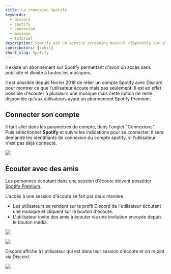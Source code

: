 ```yaml
---
title: La connexion Spotify
keywords:
  - discord
  - spotify
  - connexion
  - musique
  - tutoriel
description: Spotify est un service streaming musical disponible sur plusieurs plateformes mais aussi sur le web.
contributors: [ichii]
short_slug: Spotify
---
```

Il existe un abonnement sur Spotify permettant d'avoir un accès sans publicité et illimité à toutes les musiques.

Il est possible depuis février 2018 de relier un compte Spotify avec Discord pour montrer ce que l'utilisateur écoute mais pas seulement. Il est en effet possible d'écouter à plusieurs une musique mais cette option ne reste disponible qu'aux utilisateurs ayant un abonnement Spotify Premium.

## Connecter son compte

Il faut aller dans les paramètres de compte, dans l'onglet "Connexions".
Puis séléctionner **Spotify** et suivre les indications pour se connecter, il sera demandé les identifiants de connexion du compte spotify, si l'utilisateur n'est pas déjà connecté.

![](https://i.dfr.gg/7fZ.png)

## Écouter avec des amis

Les personnes écoutant dans une session d'écoute doivent posséder [Spotify Premium](https://www.spotify.com/fr/premium/).

L'accès à une session d'écoute se fait par deux manière:

- Les utilisateurs se rendent sur le profil Discord de l'utilisateur écoutant une musique et cliquent sur le bouton d'écoute.
- L'utilisateur invite des amis à écouter via une invitation envoyée depuis le bouton média.



![](https://i.dfr.gg/jvl.png)

![](https://i.dfr.gg/HWi.png)



Discord affiche à l'utilisateur qui est dans leur session d'écoute et on rejoint via Discord. 

![](https://i.dfr.gg/mNf.png)



